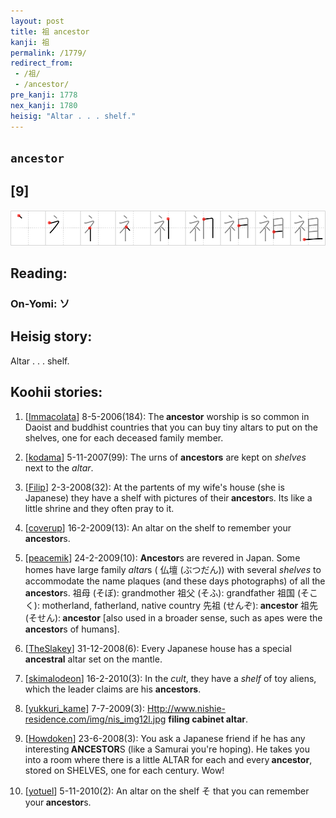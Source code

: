 ```yaml
---
layout: post
title: 祖 ancestor
kanji: 祖
permalink: /1779/
redirect_from:
 - /祖/
 - /ancestor/
pre_kanji: 1778
nex_kanji: 1780
heisig: "Altar . . . shelf."
---
```


## `ancestor`

## [9]

<div class="stroke"><img src="../images/E7A596.png" /></div>

## Reading:

### On-Yomi: ソ

## Heisig story:

Altar . . . shelf.

## Koohii stories:

1) [<a href="http://kanji.koohii.com/profile/Immacolata">Immacolata</a>] 8-5-2006(184): The<strong> ancestor</strong> worship is so common in Daoist and buddhist countries that you can buy tiny altars to put on the shelves, one for each deceased family member.

2) [<a href="http://kanji.koohii.com/profile/kodama">kodama</a>] 5-11-2007(99): The urns of <strong>ancestors</strong> are kept on <em>shelves</em> next to the <em>altar</em>.

3) [<a href="http://kanji.koohii.com/profile/Filip">Filip</a>] 2-3-2008(32): At the partents of my wife&#039;s house (she is Japanese) they have a shelf with pictures of their<strong> ancestor</strong>s. Its like a little shrine and they often pray to it.

4) [<a href="http://kanji.koohii.com/profile/coverup">coverup</a>] 16-2-2009(13): An altar on the shelf to remember your<strong> ancestor</strong>s.

5) [<a href="http://kanji.koohii.com/profile/peacemik">peacemik</a>] 24-2-2009(10): <strong>Ancestor</strong>s are revered in Japan. Some homes have large family <em>altar</em>s ( 仏壇 (ぶつだん)) with several <em>shelves</em> to accommodate the name plaques (and these days photographs) of all the<strong> ancestor</strong>s. 祖母 (そぼ): grandmother 祖父 (そふ): grandfather 祖国 (そこく): motherland, fatherland, native country 先祖 (せんぞ):<strong> ancestor</strong> 祖先 (そせん):<strong> ancestor</strong> [also used in a broader sense, such as apes were the<strong> ancestor</strong>s of humans].

6) [<a href="http://kanji.koohii.com/profile/TheSlakey">TheSlakey</a>] 31-12-2008(6): Every Japanese house has a special <strong>ancestral</strong> altar set on the mantle.

7) [<a href="http://kanji.koohii.com/profile/skimalodeon">skimalodeon</a>] 16-2-2010(3): In the <em>cult</em>, they have a <em>shelf</em> of toy aliens, which the leader claims are his <strong>ancestors</strong>.

8) [<a href="http://kanji.koohii.com/profile/yukkuri_kame">yukkuri_kame</a>] 7-7-2009(3): <a href="Http://www.nishie-residence.com/img/nis_img12l.jpg">Http://www.nishie-residence.com/img/nis_img12l.jpg</a> <strong>filing cabinet altar</strong>.

9) [<a href="http://kanji.koohii.com/profile/Howdoken">Howdoken</a>] 23-6-2008(3): You ask a Japanese friend if he has any interesting<strong> ANCESTOR</strong>S (like a Samurai you&#039;re hoping). He takes you into a room where there is a little ALTAR for each and every<strong> ancestor</strong>, stored on SHELVES, one for each century. Wow!

10) [<a href="http://kanji.koohii.com/profile/yotuel">yotuel</a>] 5-11-2010(2): An altar on the shelf そ that you can remember your<strong> ancestor</strong>s.
